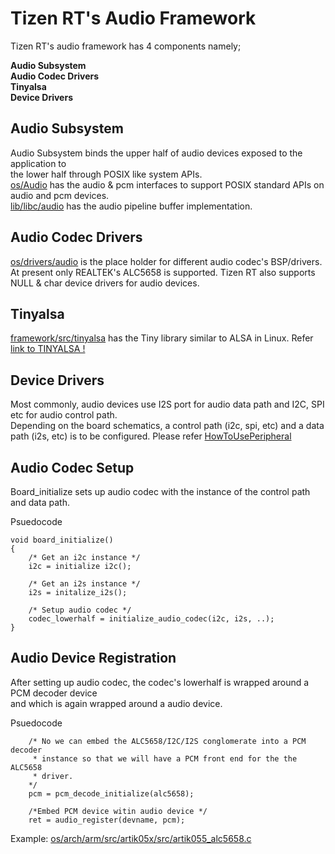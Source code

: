 
# Tizen RT's Audio Framework

Tizen RT's audio framework has 4 components namely;

**Audio Subsystem**  
**Audio Codec Drivers**    
**Tinyalsa**    
**Device Drivers**  

## Audio Subsystem  
Audio Subsystem binds the upper half of audio devices exposed to the application to  
the lower half through POSIX like system APIs.  
[os/Audio](../os/audio) has the audio & pcm interfaces to support POSIX standard APIs on audio and pcm devices.  
[lib/libc/audio](../lib/libc/audio) has the audio pipeline buffer implementation.  


## Audio Codec Drivers
[os/drivers/audio](../os/drivers/audio) is the place holder for different audio codec's BSP/drivers. At present only REALTEK's ALC5658 is supported. Tizen RT also supports NULL & char device drivers for audio devices.  


##  Tinyalsa  
[framework/src/tinyalsa](../framework/src/tinyalsa) has the Tiny library similar to ALSA in Linux. Refer [link to TINYALSA !](https://github.com/tinyalsa/tinyalsa)  

## Device Drivers  
Most commonly, audio devices use I2S port for audio data path and 
I2C, SPI etc for audio control path.  
Depending on the board schematics, a control path (i2c, spi, etc) and a data path (i2s, etc) is to be configured. Please refer [HowToUsePeripheral](HowToUsePeripheral.md)

## Audio Codec Setup

Board_initialize sets up audio codec with the instance of the control path and data path.

Psuedocode
```
void board_initialize()  
{  
	/* Get an i2c instance */
	i2c = initialize i2c();

	/* Get an i2s instance */
	i2s = initalize_i2s(); 

	/* Setup audio codec */
	codec_lowerhalf = initialize_audio_codec(i2c, i2s, ..);
}
```

## Audio Device Registration

After setting up audio codec, the codec's lowerhalf is wrapped around a PCM decoder device  
and which is again wrapped around a audio device.  

Psuedocode

```
	/* No we can embed the ALC5658/I2C/I2S conglomerate into a PCM decoder
	 * instance so that we will have a PCM front end for the the ALC5658
	 * driver.
	*/
	pcm = pcm_decode_initialize(alc5658);

	/*Embed PCM device witin audio device */
	ret = audio_register(devname, pcm);
```

Example: [os/arch/arm/src/artik05x/src/artik055_alc5658.c](../os/arch/arm/src/artik05x/src/artik055_alc5658.c)


